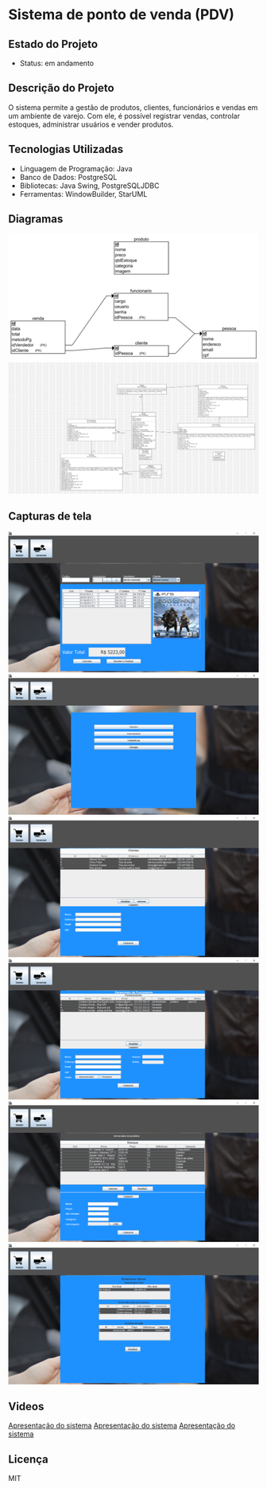 
# Sistema de ponto de venda (PDV)

## Estado do Projeto
- Status: em andamento

## Descrição do Projeto
O sistema permite a gestão de produtos, clientes, funcionários e vendas em um ambiente
de varejo. Com ele, é possível registrar vendas, controlar estoques, administrar usuários e vender produtos.

## Tecnologias Utilizadas

- Linguagem de Programação: Java
- Banco de Dados: PostgreSQL
- Bibliotecas: Java Swing, PostgreSQLJDBC
- Ferramentas: WindowBuilder, StarUML

## Diagramas
![Diagrama do banco de dados](Documentation/diagrams/schema%20relacional.png)
![Diagrama do banco de dados](Documentation/diagrams/uml.jpg)

## Capturas de tela
![Tela de vendas](Documentation/capturas/cap6.png)
![Seleção de gerenciamento](Documentation/capturas/cap1.png)
![Gerenciamento de clientes](Documentation/capturas/cap2.png)
![Gerenciamento de funcionarios](Documentation/capturas/cap3.png)
![Gerenciamento de produtos](Documentation/capturas/cap4.png)
![Tela de estatisticas de venda](Documentation/capturas/cap5.png)


## Videos
  [Apresentação do sistema](https://youtu.be/kQl4ykRkocg)
  [Apresentação do sistema](https://youtu.be/Sgw-0qD2AxM)
  [Apresentação do sistema](https://youtu.be/a2Ff4TJ8erU)


## Licença

MIT

